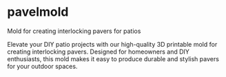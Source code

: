 # pavelmold
Mold for creating interlocking pavers for patios

Elevate your DIY patio projects with our high-quality 3D printable mold for creating interlocking pavers. Designed for homeowners and DIY enthusiasts, this mold makes it easy to produce durable and stylish pavers for your outdoor spaces.
